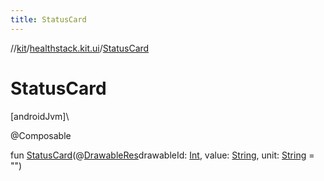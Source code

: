 ```yaml
---
title: StatusCard
---
```

//[kit](../../index.html)/[healthstack.kit.ui](index.html)/[StatusCard](-status-card.html)



# StatusCard



[androidJvm]\




@Composable



fun [StatusCard](-status-card.html)(@[DrawableRes](https://developer.android.com/reference/kotlin/androidx/annotation/DrawableRes.html)drawableId: [Int](https://kotlinlang.org/api/latest/jvm/stdlib/kotlin/-int/index.html), value: [String](https://kotlinlang.org/api/latest/jvm/stdlib/kotlin/-string/index.html), unit: [String](https://kotlinlang.org/api/latest/jvm/stdlib/kotlin/-string/index.html) = &quot;&quot;)




